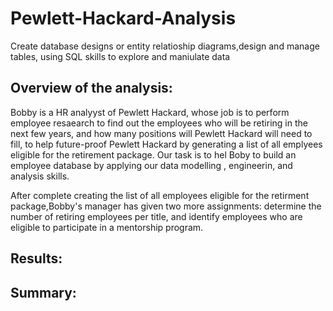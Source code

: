 # Pewlett-Hackard-Analysis
Create database designs or entity relatioship diagrams,design and manage tables, using SQL skills to explore and maniulate data

## Overview of the analysis:
Bobby is a HR analyyst of Pewlett Hackard,  whose job is to perform employee resaearch to find out the employees who will be retiring in the next few years, and how many positions will Pewlett Hackard will need to fill, to help future-proof Pewlett Hackard by generating a list of all emplyees eligible for the retirement package. Our task is to hel Boby to build an employee database by applying our data modelling , engineerin, and analysis skills.

After complete creating the list of all employees eligible for the retirment package,Bobby's manager has given two more assignments: determine the number of retiring employees per title, and identify employees who are eligible to participate in a mentorship program.

## Results:

## Summary:
